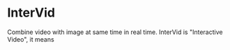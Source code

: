 # InterVid
Combine video with image at same time in real time.
InterVid is "Interactive Video", it means
